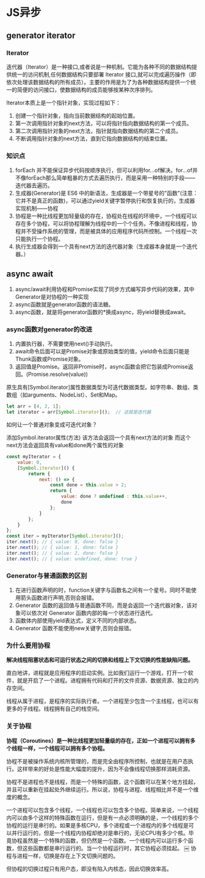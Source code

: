 # JS异步

## generator iterator
### Iterator
迭代器（Iterator）是一种接口,或者说是一种机制。它能为各种不同的数据结构提供统一的访问机制,任何数据结构只要部署 Iterator 接口,就可以完成遍历操作（即依次处理该数据结构的所有成员）。主要的作用是为了为各种数据结构提供一个统一的简便的访问接口，使数据结构的成员能够按某种次序排列。

Iterator本质上是一个指针对象，实现过程如下：
1. 创建一个指针对象，指向当前数据结构的起始位置。
2. 第一次调用指针对象的next方法，可以将指针指向数据结构的第一个成员。
3. 第二次调用指针对象的next方法，指针就指向数据结构的第二个成员。
4. 不断调用指针对象的next方法，直到它指向数据结构的结束位置。

### 知识点
1. forEach 并不能保证异步代码按顺序执行，但可以利用for...of解决。for...of并不像forEach那么简单粗暴的方式去遍历执行，而是采用一种特别的手段——迭代器去遍历。
2. 生成器(Generator)是 ES6 中的新语法，生成器是一个带星号的"函数"(注意：它并不是真正的函数)，可以通过yield关键字暂停执行和恢复执行的，生成器实现机制——协程
3. 协程是一种比线程更加轻量级的存在，协程处在线程的环境中，一个线程可以存在多个协程，可以将协程理解为线程中的一个个任务。不像进程和线程，协程并不受操作系统的管理，而是被具体的应用程序代码所控制。一个线程一次只能执行一个协程。
4. 执行生成器会得到一个具有next方法的迭代器对象（生成器本身就是一个迭代器。）

## async await 
1. async/await利用协程和Promise实现了同步方式编写异步代码的效果，其中Generator是对协程的一种实现
2. async函数就是generator函数的语法糖。
3. async函数，就是将generator函数的*换成async，将yield替换成await。

### async函数对generator的改进
1. 内置执行器，不需要使用next()手动执行。
2. await命令后面可以是Promise对象或原始类型的值，yield命令后面只能是Thunk函数或Promise对象。
3. 返回值是Promise。返回非Promise时，async函数会把它包装成Promise返回。(Promise.resolve(value))

原生具有[Symbol.iterator]属性数据类型为可迭代数据类型。如字符串、数组、类数组（如arguments、NodeList）、Set和Map。
```js
let arr = [4, 2, 1];
let iterator = arr[Symbol.iterator]();  // 这就是迭代器
```
如何让一个普通对象变成可迭代对象？

添加Symbol.iterator属性(方法) 该方法会返回一个具有next方法的对象 而这个next方法会返回具有value和done两个属性的对象
```js
const myIterator = {
    value: 0,
    [Symbol.iterator]() {
        return {
            next: () => {
                const done = this.value > 2;
                return {
                    value: done ? undefined : this.value++,
                    done
                };
            }
        };
    }
};
const iter = myIterator[Symbol.iterator]();
iter.next(); // { value: 0, done: false }
iter.next(); // { value: 1, done: false }
iter.next(); // { value: 2, done: false }
iter.next(); // { value: undefined, done: true }
```

### Generator与普通函数的区别
1. 在进行函数声明的时，function关键字与函数名之间有一个星号。同时不能使用箭头函数进行声明,否则会报错。
2. Generator 函数的返回值与普通函数不同，而是会返回一个迭代器对象，该对象可以依次对 Generator 函数内部的每一个状态进行迭代。
3. 函数体内部使用yield表达式，定义不同的内部状态。
4. Generator 函数不能使用new关键字,否则会报错。


### 为什么要用协程
**解决线程阻塞状态和可运行状态之间的切换和线程上下文切换的性能缺陷问题。**

直白地讲，进程就是应用程序的启动实例。比如我们运行一个游戏，打开一个软件，就是开启了一个进程。进程拥有代码和打开的文件资源、数据资源、独立的内存空间。

线程从属于进程，是程序的实际执行者。一个进程至少包含一个主线程，也可以有更多的子线程。线程拥有自己的栈空间。

### 关于协程
**协程（Coroutines）是一种比线程更加轻量级的存在，正如一个进程可以拥有多个线程一样，一个线程可以拥有多个协程。**

协程不是被操作系统内核所管理的，而是完全由程序所控制，也就是在用户态执行。这样带来的好处是性能大幅度的提升，因为不会像线程切换那样消耗资源。

协程不是进程也不是线程，而是一个特殊的函数，这个函数可以在某个地方挂起，并且可以重新在挂起处外继续运行。所以说，协程与进程、线程相比并不是一个维度的概念。

一个进程可以包含多个线程，一个线程也可以包含多个协程。简单来说，一个线程内可以由多个这样的特殊函数在运行，但是有一点必须明确的是，一个线程的多个协程的运行是串行的。如果是多核CPU，多个进程或一个进程内的多个线程是可以并行运行的，但是一个线程内协程却绝对是串行的，无论CPU有多少个核。毕竟协程虽然是一个特殊的函数，但仍然是一个函数。一个线程内可以运行多个函数，但这些函数都是串行运行的。当一个协程运行时，其它协程必须挂起。
￼
协程与进程一样，切换是存在上下文切换问题的。

但协程的切换过程只有用户态，即没有陷入内核态，因此切换效率高。